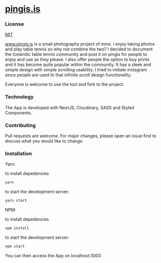 # [pingis.is](https://pingis.is/)

### License
[MIT](https://choosealicense.com/licenses/mit/)


www.pingis.is is a small photography project of mine. I enjoy taking photos and play table tennis so why not combine the two? I decided to document the Icelandic table tennis community and post it on pingis for people to enjoy and use as they please. I also offer people the option to buy prints and it has become quite popular within the community. It has a sleek and simple design with simple scrolling usability. I tried to imitate instagram since people are used to that infinite scroll design functionality.

Everyone is welcome to use the tool and fork to the project.

### Technology

The App is developed with NextJS, Cloudinary, SASS and Styled Components.

### Contributing
Pull requests are welcome. For major changes, please open an issue first to discuss what you would like to change.

### Installation

Yarn:

to install depedencies
```bash
yarn
```
to start the development server:
```bash
yarn start
```

NPM:

to install depedencies
```bash
npm install
```
to start the development server:
```bash
npm start
```
You can then access the App on localhost:3000
